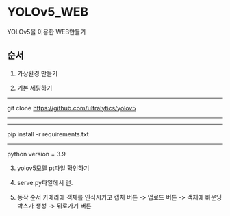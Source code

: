# YOLOv5_WEB
YOLOv5을 이용한 WEB만들기

## 순서
1. 가상환경 만들기
  
2. 기본 세팅하기
***
git clone https://github.com/ultralytics/yolov5
***
***
pip install -r requirements.txt
***
python version = 3.9

3. yolov5모델 pt파일 확인하기

4. serve.py파일에서 런.

5. 동작 순서
   카메라에 객체를 인식시키고 캡처 버튼 -> 업로드 버튼 -> 객체에 바운딩 박스가 생성  -> 뒤로가기 버튼


